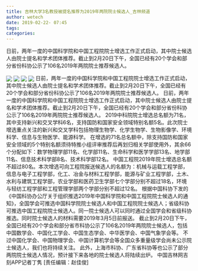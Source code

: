 ```yaml
---
title: 吉林大学3名教授被提名推荐为2019年两院院士候选人_吉林频道
author: wetech
date: 2019-02-22- 07:45
tags: 
categories: 
---
```

日前，两年一度的中国科学院和中国工程院院士增选工作正式启动，其中院士候选人由院士提名和学术团体推荐。截止到2月20日下午，全国已经有20个学会和部分省份科协公示了106名2019年两院院士推荐候选人。
<!-- more -->
                
<img align="center" border="0" src="http://p1.ifengimg.com/a/2019_08/b47636242de74db_size189_w595_h491.png" />
                
<img align="center" border="0" src="http://p0.ifengimg.com/a/2019_08/0450037c014c766_size278_w593_h627.png" />
            
<img align="center" border="0" src="http://p0.ifengimg.com/a/2019_08/ac5c2c4783d0954_size162_w594_h441.png" />
<img align="center" border="0" src="http://p2.ifengimg.com/a/2016/0810/204c433878d5cf9size1_w16_h16.png" />
日前，两年一度的中国科学院和中国工程院院士增选工作正式启动，其中院士候选人由院士提名和学术团体推荐。截止到2月20日下午，全国已经有20个学会和部分省份科协公示了106名2019年两院院士推荐候选人。
日前，两年一度的中国科学院和中国工程院院士增选工作正式启动，其中院士候选人由院士提名和学术团体推荐。截止到2月20日下午，全国已经有20个学会和部分省份科协公示了106名2019年两院院士推荐候选人。
2019中科院院士增选总名额为71名，其中支持新兴和交叉学科6名，支持国防和国家安全领域特别名额5名。此次院士增选重点关注的新兴和交叉学科包括物理生物学、化学生物学、生物影像学、环境科学、信息与生物医学、能源科学。
在增选的71名总名额中，除支持国防和国家安全领域的5个特别名额须待特推小组评审推荐后再划归相关学部使用外，其余66个分配如下：数学物理学部11名、化学部11名、生命科学和医学学部13名、地学部11名、信息技术科学部8名、技术科学部12名。
中国工程院2019年院士增选总名额不超过80名。本次增选可向工程院报送候选人的名额为：机械与运载工程学部，信息与电子工程学部，化工、冶金与材料工程学部，能源与矿业工程学部，土木、水利与建筑工程学部，农业学部和医药卫生学部七个学部分别不超过18名，环境与轻纺工程学部和工程管理学部两个学部分别不超过12名。
根据中国科协下发的《中国科协办公厅关于组织推选2019年中国科学院和中国工程院院士候选人的通知》，全国学会可推选中国科学院院士候选人和中国工程院院士候选人；省级科协可推选中国工程院院士候选人。同一院士候选人可以同时通过全国学会和省级科协推选。同时院士候选人的材料需要2019年3月5日前报送。
截止到2月20日下午，全国已经有20个学会和部分省市科协公示了106名2019年两院院士候选人，包括中国数学会、中国化工学会、中国生态学会、中华医学会、中国气象学会等。
不过中国化学会、中国物理学会、中国计算机学会等全国众多重量级学会尚未公示院士候选人，我们也将持续关注。
此外，上海市科协、广东省科协等也公示了部分两院院士候选人情况，预计接下来各地的院士候选人将陆续出炉。
中国吉林网吉刻APP记者丁隽
[责任编辑：赵佳俊]
            
